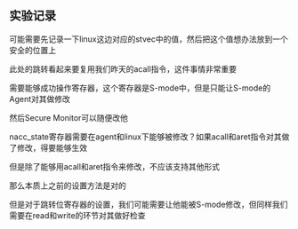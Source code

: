 ## 实验记录
可能需要先记录一下linux这边对应的stvec中的值，然后把这个值想办法放到一个安全的位置上

此处的跳转看起来要复用我们昨天的acall指令，这件事情非常重要

需要能够成功操作寄存器，这个寄存器是S-mode中，但是只能让S-mode的Agent对其做修改

然后Secure Monitor可以随便改他

nacc_state寄存器需要在agent和linux下能够被修改？如果acall和aret指令对其做了修改，得要能够生效

但是除了能够用acall和aret指令来修改，不应该支持其他形式

那么本质上之前的设置方法是对的

但是对于跳转位寄存器的设置，我们可能需要让他能被S-mode修改，但同样我们需要在read和write的环节对其做好检查

